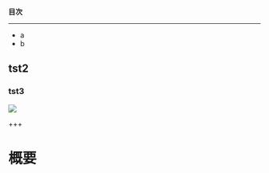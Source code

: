 <B>目次</B><HR>
<UL>
  <LI>a
  <LI>b
</UL>
  <H2>tst2</H2>
    <H3>tst3</H3>
<img src="http://testcreative.co.uk/">

+++

# 概要
